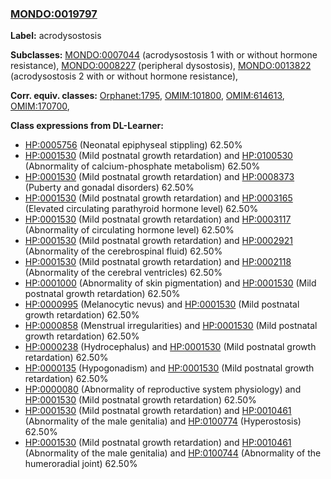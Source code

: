 
### [MONDO:0019797](http://purl.obolibrary.org/obo/MONDO_0019797)
**Label:** acrodysostosis

**Subclasses:** [MONDO:0007044](http://purl.obolibrary.org/obo/MONDO_0007044) (acrodysostosis 1 with or without hormone resistance), [MONDO:0008227](http://purl.obolibrary.org/obo/MONDO_0008227) (peripheral dysostosis), [MONDO:0013822](http://purl.obolibrary.org/obo/MONDO_0013822) (acrodysostosis 2 with or without hormone resistance), 

**Corr. equiv. classes:** [Orphanet:1795](http://www.orpha.net/ORDO/Orphanet_1795), [OMIM:101800](http://purl.obolibrary.org/obo/OMIM_101800), [OMIM:614613](http://purl.obolibrary.org/obo/OMIM_614613), [OMIM:170700](http://purl.obolibrary.org/obo/OMIM_170700), 

**Class expressions from DL-Learner:**

- [HP:0005756](http://purl.obolibrary.org/obo/HP_0005756) (Neonatal epiphyseal stippling) 62.50%
- [HP:0001530](http://purl.obolibrary.org/obo/HP_0001530) (Mild postnatal growth retardation) and [HP:0100530](http://purl.obolibrary.org/obo/HP_0100530) (Abnormality of calcium-phosphate metabolism) 62.50%
- [HP:0001530](http://purl.obolibrary.org/obo/HP_0001530) (Mild postnatal growth retardation) and [HP:0008373](http://purl.obolibrary.org/obo/HP_0008373) (Puberty and gonadal disorders) 62.50%
- [HP:0001530](http://purl.obolibrary.org/obo/HP_0001530) (Mild postnatal growth retardation) and [HP:0003165](http://purl.obolibrary.org/obo/HP_0003165) (Elevated circulating parathyroid hormone level) 62.50%
- [HP:0001530](http://purl.obolibrary.org/obo/HP_0001530) (Mild postnatal growth retardation) and [HP:0003117](http://purl.obolibrary.org/obo/HP_0003117) (Abnormality of circulating hormone level) 62.50%
- [HP:0001530](http://purl.obolibrary.org/obo/HP_0001530) (Mild postnatal growth retardation) and [HP:0002921](http://purl.obolibrary.org/obo/HP_0002921) (Abnormality of the cerebrospinal fluid) 62.50%
- [HP:0001530](http://purl.obolibrary.org/obo/HP_0001530) (Mild postnatal growth retardation) and [HP:0002118](http://purl.obolibrary.org/obo/HP_0002118) (Abnormality of the cerebral ventricles) 62.50%
- [HP:0001000](http://purl.obolibrary.org/obo/HP_0001000) (Abnormality of skin pigmentation) and [HP:0001530](http://purl.obolibrary.org/obo/HP_0001530) (Mild postnatal growth retardation) 62.50%
- [HP:0000995](http://purl.obolibrary.org/obo/HP_0000995) (Melanocytic nevus) and [HP:0001530](http://purl.obolibrary.org/obo/HP_0001530) (Mild postnatal growth retardation) 62.50%
- [HP:0000858](http://purl.obolibrary.org/obo/HP_0000858) (Menstrual irregularities) and [HP:0001530](http://purl.obolibrary.org/obo/HP_0001530) (Mild postnatal growth retardation) 62.50%
- [HP:0000238](http://purl.obolibrary.org/obo/HP_0000238) (Hydrocephalus) and [HP:0001530](http://purl.obolibrary.org/obo/HP_0001530) (Mild postnatal growth retardation) 62.50%
- [HP:0000135](http://purl.obolibrary.org/obo/HP_0000135) (Hypogonadism) and [HP:0001530](http://purl.obolibrary.org/obo/HP_0001530) (Mild postnatal growth retardation) 62.50%
- [HP:0000080](http://purl.obolibrary.org/obo/HP_0000080) (Abnormality of reproductive system physiology) and [HP:0001530](http://purl.obolibrary.org/obo/HP_0001530) (Mild postnatal growth retardation) 62.50%
- [HP:0001530](http://purl.obolibrary.org/obo/HP_0001530) (Mild postnatal growth retardation) and [HP:0010461](http://purl.obolibrary.org/obo/HP_0010461) (Abnormality of the male genitalia) and [HP:0100774](http://purl.obolibrary.org/obo/HP_0100774) (Hyperostosis) 62.50%
- [HP:0001530](http://purl.obolibrary.org/obo/HP_0001530) (Mild postnatal growth retardation) and [HP:0010461](http://purl.obolibrary.org/obo/HP_0010461) (Abnormality of the male genitalia) and [HP:0100744](http://purl.obolibrary.org/obo/HP_0100744) (Abnormality of the humeroradial joint) 62.50%


